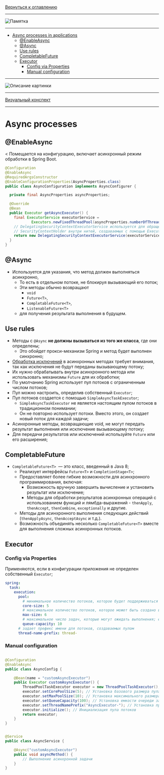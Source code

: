 [Вернуться к оглавлению](https://github.com/engine-it-in/different-level-task/blob/main/README.md)
***
![Памятка]()
***
* [Async processes in applications](#async-processes-in-applications)
  * [@EnableAsync](#enableasync)
  * [@Async](#async)
  * [Use rules](#use-rules)
  * [CompletableFuture<T>](#completablefuture-t)
  * [Executor](#executor)
    * [Config via Properties](#config-via-properties)
    * [Manual configuration](#manual-configuration)
***
![Описание картинки]()
***
[Визуальный конспект](https://coggle.it/diagram/ZuCuOaWLaORTNVaJ/t/async/1e2d46aec1139122eb9524bce0e5fd46186933f1877d5cf669e65550144ad8d9)
***

# Async processes

## @EnableAsync
<
Помещается на конфигурацию, включает асинхронный режим обработки в Spring Boot.

```java
@Configuration
@EnableAsync
@RequiredArgsConstructor
@EnableConfigurationProperties(AsyncProperties.class)
public class AsyncConfiguration implements AsyncConfigurer {

  private final AsyncProperties asyncProperties;

  @Override
  @Bean
  public Executor getAsyncExecutor() {
    final ExecutorService executorService =
            Executors.newFixedThreadPool(asyncProperties.numberOfThreads());
    // DelegatingSecurityContextExecutorService используется для обращения к 
    // SecurityContextHolder внутри нитей, создаваемых с помощью Executor
    return new DelegatingSecurityContextExecutorService(executorService);
  }
}
```

## @Async

* Используется для указания, что метод должен выполняться асинхронно, 
  * То есть в отдельном потоке, не блокируя вызывающий его поток; 
  * Эти методы обычно возвращают 
    * `void` 
    * `Future<T>`, 
    * `CompletableFuture<T>`, 
    * `ListenableFuture<T>` 
  * для получения результата выполнения в будущем.

## Use rules

* Методы с `@Async` **не должны вызываться из того же класса**, где они определены; 
  * Это обойдет прокси-механизм Spring и метод будет выполнен синхронно;
* [Обработка исключений](../first%20level/ecxeptions/README) в асинхронных методах требует 
внимания, так как исключения не будут переданы вызывающему потоку; 
* Их нужно обрабатывать внутри асинхронного метода или использовать механизмы `Future` для
  их обработки;
* По умолчанию Spring использует пул потоков с ограниченным числом потоков; 
* Пул можно настроить, определив собственный `Executor`; 
* Пул потоков создается с помощью `SimpleAsyncTaskExecutor`; 
  * `SimpleAsyncTaskExecutor` не является настоящим пулом потоков в традиционном понимании; 
  * Он не повторно использует потоки. Вместо этого, он создает новый поток для каждой задачи;
* Асинхронные методы, возвращающие void, не могут передать результат выполнения 
или исключение вызывающему потоку; 
* Для передачи результатов или исключений используйте `Future` или его расширения;

## CompletableFuture<T>

* `CompletableFuture<T> `— это класс, введенный в Java 8; 
  * Реализует интерфейсы `Future<T>` и `CompletionStage<T>`;
  * Предоставляет более гибкие возможности для асинхронного программирования, включая:
    * Возможность вручную завершить вычисление и установить результат или исключение;
    * Методы для обработки результатов асинхронных операций с использованием 
функций и лямбда-выражений - `thenApply`, `thenAccept`, `thenCombine`, `exceptionally` 
и другие.
  * Методы для асинхронного выполнения следующих действий (`thenApplyAsync`, 
`thenAcceptAsync` и т.д.).
  * Возможность объединять несколько `CompletableFuture<T>` вместе для выполнения 
сложных асинхронных потоков.

## Executor

### Config via Properties

Применяются, если в конфигурации приложения не определен собственный `Executor`;

```yaml
spring:
  task:
    execution:
      pool:
        # минимальное количество потоков, которое будет поддерживаться в пуле, даже если они простаивают
        core-size: 5
        # максимальное количество потоков, которое может быть создано в пуле для обработки задач
        max-size: 6
        # максимальное число задач, которые могут ожидать выполнения; если очередь полна, то создаются новые потоки, пока их число не достигнет maxPoolSize
        queue-capacity: 10
      # задает префикс имени для потоков, создаваемых пулом
      thread-name-prefix: thread-
```
### Manual configuration

```java

@Configuration
@EnableAsync
public class AsyncConfig {

    @Bean(name = "customAsyncExecutor")
    public Executor customAsyncExecutor() {
        ThreadPoolTaskExecutor executor = new ThreadPoolTaskExecutor();
        executor.setCorePoolSize(5); // Установка базового размера пула потоков
        executor.setMaxPoolSize(10); // Установка максимального размера пула потоков
        executor.setQueueCapacity(100); // Установка емкости очереди задач ожидающих выполнения
        executor.setThreadNamePrefix("AsyncExecutor-"); // Установка префикса имени потоков
        executor.initialize(); // Инициализация пула потоков
        return executor;
    }
}
```

```java

@Service
public class AsyncService {

    @Async("customAsyncExecutor")
    public void asyncMethod() {
        // Выполнение асинхронной задачи
    }
}
```